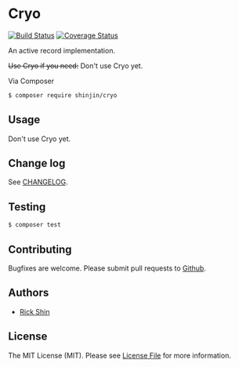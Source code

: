 # Cryo

[![Build Status][ico-travis]][link-travis]
[![Coverage Status][ico-coveralls]][link-coveralls]

An active record implementation.

~~Use Cryo if you need:~~ Don't use Cryo yet.

Via Composer

``` bash
$ composer require shinjin/cryo
```

## Usage

Don't use Cryo yet.

## Change log

See [CHANGELOG](CHANGELOG.md).

## Testing

``` bash
$ composer test
```

## Contributing

Bugfixes are welcome. Please submit pull requests to [Github][link-github].

## Authors

- [Rick Shin][link-author]

## License

The MIT License (MIT). Please see [License File](LICENSE.md) for more information.

[ico-coveralls]: https://coveralls.io/repos/github/shinjin/cryo/badge.svg
[ico-travis]: https://img.shields.io/travis/shinjin/cryo/master.svg?style=flat-square

[link-author]: https://github.com/shinjin
[link-github]: https://github.com/shinjin/cryo
[link-coveralls]: https://coveralls.io/github/shinjin/cryo
[link-travis]: https://travis-ci.org/shinjin/cryo
